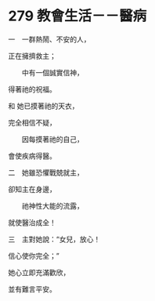 # 279 教會生活－－醫病

一　一群熱鬧、不安的人，

正在擁擠救主；

　　中有一個誠實信神，

得著祂的祝福。

和 她已摸著祂的天衣，

完全相信不疑，

　　因每摸著祂的自己，

會使疾病得醫。

二　她雖恐懼戰兢就主，

卻知主在身邊，

　　祂神性大能的流露，

就使醫治成全！

三　主對她說：“女兒，放心！

信心使你完全；”

她心立即充滿歡欣，

並有難言平安。


